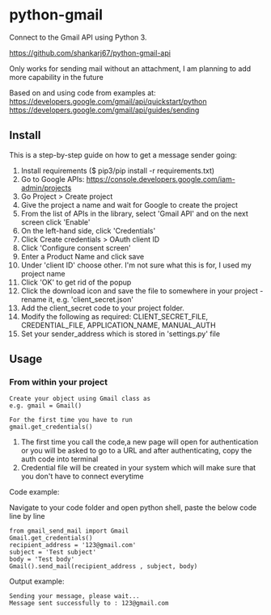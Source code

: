 python-gmail
================

Connect to the Gmail API using Python 3.

https://github.com/shankarj67/python-gmail-api

Only works for sending mail without an attachment, I am planning to add more capability in the future

Based on and using code from examples at: 
https://developers.google.com/gmail/api/quickstart/python
https://developers.google.com/gmail/api/guides/sending



Install
-------

This is a step-by-step guide on how to get a message sender going:

1. Install requirements ($ pip3/pip install -r requirements.txt)
2. Go to Google APIs: https://console.developers.google.com/iam-admin/projects
3. Go Project > Create project
4. Give the project a name and wait for Google to create the project
5. From the list of APIs in the library, select 'Gmail API' and on the next screen click 'Enable'
6. On the left-hand side, click 'Credentials'
7. Click Create credentials > OAuth client ID
8. Click 'Configure consent screen'
9. Enter a Product Name and click save
10. Under 'client ID' choose other. I'm not sure what this is for, I used my project name
11. Click 'OK' to get rid of the popup
12. Click the download icon and save the file to somewhere in your project - rename it,
 e.g. 'client_secret.json'
13. Add the client_secret code to your project folder.
14. Modify the following as required: CLIENT_SECRET_FILE, CREDENTIAL_FILE, APPLICATION_NAME, MANUAL_AUTH
15. Set your sender_address which is stored in 'settings.py' file

Usage
-----



### From within your project

    Create your object using Gmail class as 
    e.g. gmail = Gmail()

    For the first time you have to run
    gmail.get_credentials() 
    
1. The first time you call the code,a new page will open for    authentication or you will be asked to go to a URL and after authenticating, copy the auth code into terminal
2. Credential file will be created in your system which will make sure that you don't have to connect everytime
    

Code example: 

Navigate to your code folder and open python shell, paste the below code line by line

    from gmail_send_mail import Gmail
    Gmail.get_credentials() 
    recipient_address = '123@gmail.com'
    subject = 'Test subject'
    body = 'Test body'
    Gmail().send_mail(recipient_address , subject, body)

Output example: 

    Sending your message, please wait...
    Message sent successfully to : 123@gmail.com

   







